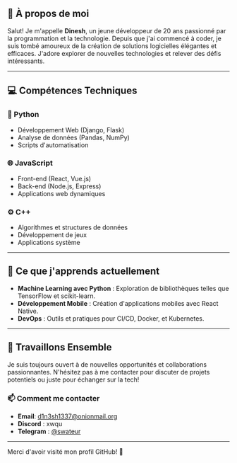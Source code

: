 
## 🌟 À propos de moi

Salut! Je m'appelle **Dinesh**, un jeune développeur de 20 ans passionné par la programmation et la technologie. Depuis que j'ai commencé à coder, je suis tombé amoureux de la création de solutions logicielles élégantes et efficaces. J'adore explorer de nouvelles technologies et relever des défis intéressants.

---

## 💻 Compétences Techniques

### 🐍 Python
- Développement Web (Django, Flask)
- Analyse de données (Pandas, NumPy)
- Scripts d'automatisation

### 🌐 JavaScript
- Front-end (React, Vue.js)
- Back-end (Node.js, Express)
- Applications web dynamiques

### ⚙️ C++
- Algorithmes et structures de données
- Développement de jeux
- Applications système

---

## 🌱 Ce que j'apprends actuellement

- **Machine Learning avec Python** : Exploration de bibliothèques telles que TensorFlow et scikit-learn.
- **Développement Mobile** : Création d'applications mobiles avec React Native.
- **DevOps** : Outils et pratiques pour CI/CD, Docker, et Kubernetes.

---

## 🤝 Travaillons Ensemble

Je suis toujours ouvert à de nouvelles opportunités et collaborations passionnantes. N'hésitez pas à me contacter pour discuter de projets potentiels ou juste pour échanger sur la tech!

### 📫 Comment me contacter

- **Email**: d1n3sh1337@onionmail.org
- **Discord** : xwqu
- **Telegram** : [@swateur](https://t.me/swateur)

---

Merci d'avoir visité mon profil GitHub! 🌟

